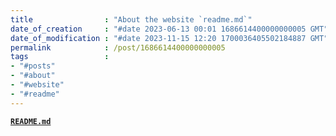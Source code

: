 ```yaml
---
title                : "About the website `readme.md`"
date_of_creation     : "#date 2023-06-13 00:01 1686614400000000005 GMT"
date_of_modification : "#date 2023-11-15 12:20 1700036405502184887 GMT"
permalink            : /post/1686614400000000005
tags                 : 
- "#posts"
- "#about" 
- "#website"
- "#readme"
---
```


[__`README.md`__](https://github.com/jeremyvlegros/website/blob/main/README.md)